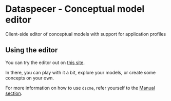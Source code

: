 # Dataspecer - Conceptual model editor

Client-side editor of conceptual models with support for application profiles

## Using the editor

You can try the editor out on [this site](https://tool.dataspecer.com/conceptual-model-editor/core-v2).

In there, you can play with it a bit, explore your models, or create some concepts on your own.

For more information on how to use `dscme`, refer yourself to the [Manual section](./docs/main.md).
